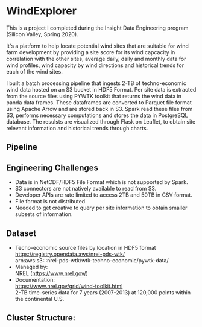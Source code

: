 # WindExplorer
This is a project I completed during the Insight Data Engineering program (Silicon Valley, Spring 2020).

It's a platform to help locate potential wind sites that are suitable for wind farm development by providing a site score for its wind capcacity in correlation with the other sites, average daily, daily and monthly data for wind profiles, wind capacity by wind directions and historical trends for each of the wind sites.

I built a batch processing pipeline that ingests 2-TB of techno-economic wind data hosted on an S3 bucket in HDF5 Format. Per site data is extracted from the source files using PYWTK toolkit that returns the wind data in panda data frames. These dataframes are converted to Parquet file format using Apache Arrow and are stored back in S3. Spark read these files from S3, performs necessary computations and stores the data in PostgreSQL database. The resulsts are visualized through Flask on Leaflet, to obtain site relevant information and historical trends through charts.

## Pipeline


## Engineering Challenges
- Data is in NetCDF/HDF5 File Format which is not supported by Spark.
- S3 connectors are not natively available to read from S3.
- Developer APIs are rate limited to access 2TB and 50TB in CSV format.
- File format is not distributed.
- Needed to get creative to query per site information to obtain smaller subsets of information.

## Dataset
- Techo-economic source files by location in HDF5 format \
  https://registry.opendata.aws/nrel-pds-wtk/ \
  arn:aws:s3:::nrel-pds-wtk/wtk-techno-economic/pywtk-data/ 
- Managed by: \
NREL (https://www.nrel.gov/) 
- Documentation: \
  https://www.nrel.gov/grid/wind-toolkit.html \
  2-TB time-series data for 7 years (2007-2013) at 120,000 points within the continental U.S.

## Cluster Structure:


